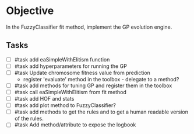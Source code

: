 # Objective
In the FuzzyClassifier fit method, implement the GP evolution engine.

## Tasks
- [ ] #task add eaSimpleWithElitism function
- [ ] #task add hyperparameters for running the GP
- [ ] #task Update chromosome fitness value from prediction
    - register 'evaluate' method in the toolbox - delegate to a method?
- [ ] #task add methods for tuning GP and register them in the toolbox
- [ ] #task call eaSimpleWithElitism from fit method
- [ ] #task add HOF and stats 
- [ ] #task add plot method to FuzzyClassifier?
- [ ] #task add methods to get the rules and to get a human readable version of the rules.
- [ ] #task Add method/attribute to expose the logbook